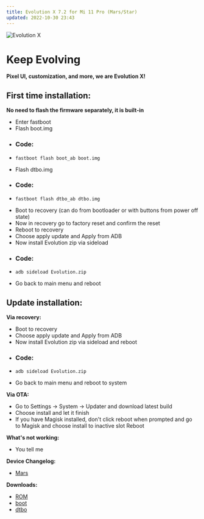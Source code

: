 ```yaml
---
title: Evolution X 7.2 for Mi 11 Pro (Mars/Star)
updated: 2022-10-30 23:43
---
```


![Evolution X](https://i.imgur.com/IvlZLyc.png)

# Keep Evolving
**Pixel UI, customization, and more, we are Evolution X!**


## First time installation:

**No need to flash the firmware separately, it is built-in**

 * Enter fastboot
 * Flash boot.img
 * ### Code:
 * ```
   fastboot flash boot_ab boot.img
   ```
 * Flash dtbo.img
 * ### Code:
 * ```
   fastboot flash dtbo_ab dtbo.img
   ```
 * Boot to recovery (can do from bootloader or with buttons from power off state)
 * Now in recovery go to factory reset and confirm the reset
 * Reboot to recovery
 * Choose apply update and Apply from ADB
 * Now install Evolution zip via sideload
 * ### Code:
 * ```
   adb sideload Evolution.zip
   ```
 * Go back to main menu and reboot

## Update installation:

**Via recovery:**
 * Boot to recovery
 * Choose apply update and Apply from ADB
 * Now install Evolution zip via sideload and reboot 
 * ### Code:
 * ```
   adb sideload Evolution.zip
   ```
 * Go back to main menu and reboot to system


**Via OTA:**
 * Go to Settings -> System -> Updater and download latest build
 * Choose install and let it finish
 * If you have Magisk installed, don't click reboot when prompted and go to Magisk and choose install to inactive slot Reboot

**What's not working:**
 * You tell me

**Device Changelog:**
 * [Mars](https://raw.githubusercontent.com/Evolution-X-Devices/official_devices/master/changelogs/mars/evolution_mars-ota-td1a.220804.031-11011815-unsigned.zip.txt)

**Downloads:**
 * [ROM](https://sourceforge.net/projects/evolution-x/files/mars/evolution_mars-ota-td1a.220804.031-11011815-unsigned.zip/download)
* [boot](https://sourceforge.net/projects/evolution-x/files/mars/recovery/boot.img/download)
* [dtbo](https://sourceforge.net/projects/evolution-x/files/mars/kit/dtbo.img/download)